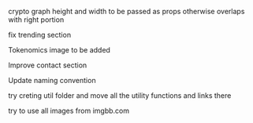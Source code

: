 crypto graph height and width to be passed as props otherwise overlaps with right portion

fix trending section

Tokenomics image to be added

Improve contact section

Update naming convention

try creting util folder and move all the utility functions and links there

try to use all images from imgbb.com


